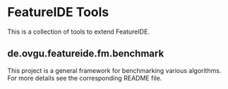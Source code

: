 # FeatureIDE Tools
This is a collection of tools to extend FeatureIDE.

## de.ovgu.featureide.fm.benchmark
This project is a general framework for benchmarking various algorithms.
For more details see the corresponding README file.
